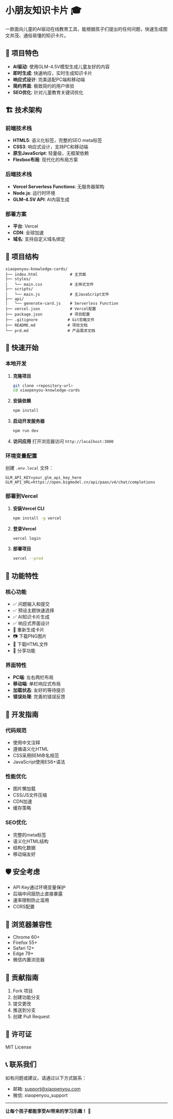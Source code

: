 # 小朋友知识卡片 🎓

一款面向儿童的AI驱动在线教育工具，能根据孩子们提出的任何问题，快速生成图文并茂、通俗易懂的知识卡片。

## 🌟 项目特色

- **AI驱动**: 使用GLM-4.5V模型生成儿童友好的内容
- **即时生成**: 快速响应，实时生成知识卡片
- **响应式设计**: 完美适配PC端和移动端
- **简约界面**: 极致简约的用户体验
- **SEO优化**: 针对儿童教育关键词优化

## 🏗️ 技术架构

### 前端技术栈
- **HTML5**: 语义化标签，完整的SEO meta标签
- **CSS3**: 响应式设计，支持PC和移动端
- **原生JavaScript**: 轻量级，无框架依赖
- **Flexbox布局**: 现代化的布局方案

### 后端技术栈
- **Vercel Serverless Functions**: 无服务器架构
- **Node.js**: 运行时环境
- **GLM-4.5V API**: AI内容生成

### 部署方案
- **平台**: Vercel
- **CDN**: 全球加速
- **域名**: 支持自定义域名绑定

## 📁 项目结构

```
xiaopenyou-knowledge-cards/
├── index.html              # 主页面
├── styles/
│   └── main.css            # 主样式文件
├── scripts/
│   └── main.js             # 主JavaScript文件
├── api/
│   └── generate-card.js    # Serverless Function
├── vercel.json             # Vercel配置
├── package.json            # 项目配置
├── .gitignore             # Git忽略文件
├── README.md              # 项目文档
└── prd.md                 # 产品需求文档
```

## 🚀 快速开始

### 本地开发

1. **克隆项目**
   ```bash
   git clone <repository-url>
   cd xiaopenyou-knowledge-cards
   ```

2. **安装依赖**
   ```bash
   npm install
   ```

3. **启动开发服务器**
   ```bash
   npm run dev
   ```

4. **访问应用**
   打开浏览器访问 `http://localhost:3000`

### 环境变量配置

创建 `.env.local` 文件：
```env
GLM_API_KEY=your_glm_api_key_here
GLM_API_URL=https://open.bigmodel.cn/api/paas/v4/chat/completions
```

### 部署到Vercel

1. **安装Vercel CLI**
   ```bash
   npm install -g vercel
   ```

2. **登录Vercel**
   ```bash
   vercel login
   ```

3. **部署项目**
   ```bash
   vercel --prod
   ```

## 🎨 功能特性

### 核心功能
- ✅ 问题输入和提交
- ✅ 预设主题快速选择
- ✅ AI知识卡片生成
- ✅ 响应式界面设计
- 🔄 重新生成卡片
- 📷 下载PNG图片
- 📄 下载HTML文件
- 🔗 分享功能

### 界面特性
- **PC端**: 左右两栏布局
- **移动端**: 单栏响应式布局
- **加载状态**: 友好的等待提示
- **错误处理**: 完善的错误反馈

## 🔧 开发指南

### 代码规范
- 使用中文注释
- 遵循语义化HTML
- CSS采用BEM命名规范
- JavaScript使用ES6+语法

### 性能优化
- 图片懒加载
- CSS/JS文件压缩
- CDN加速
- 缓存策略

### SEO优化
- 完整的meta标签
- 语义化HTML结构
- 结构化数据
- 移动端友好

## 🛡️ 安全考虑

- API Key通过环境变量保护
- 后端中间层防止直接暴露
- 速率限制防止滥用
- CORS配置

## 📱 浏览器兼容性

- Chrome 60+
- Firefox 55+
- Safari 12+
- Edge 79+
- 微信内置浏览器

## 🤝 贡献指南

1. Fork 项目
2. 创建功能分支
3. 提交更改
4. 推送到分支
5. 创建 Pull Request

## 📄 许可证

MIT License

## 📞 联系我们

如有问题或建议，请通过以下方式联系：
- 邮箱: support@xiaopenyou.com
- 微信: xiaopenyou_support

---

**让每个孩子都能享受AI带来的学习乐趣！** 🌈
